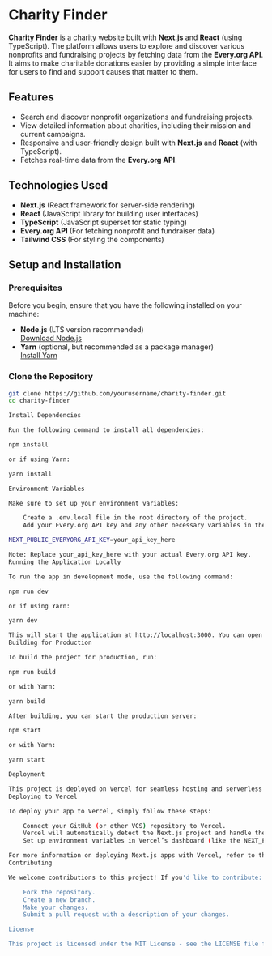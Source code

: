 # Charity Finder

**Charity Finder** is a charity website built with **Next.js** and **React** (using TypeScript). The platform allows users to explore and discover various nonprofits and fundraising projects by fetching data from the **Every.org API**. It aims to make charitable donations easier by providing a simple interface for users to find and support causes that matter to them.

## Features

- Search and discover nonprofit organizations and fundraising projects.
- View detailed information about charities, including their mission and current campaigns.
- Responsive and user-friendly design built with **Next.js** and **React** (with TypeScript).
- Fetches real-time data from the **Every.org API**.

## Technologies Used

- **Next.js** (React framework for server-side rendering)
- **React** (JavaScript library for building user interfaces)
- **TypeScript** (JavaScript superset for static typing)
- **Every.org API** (For fetching nonprofit and fundraiser data)
- **Tailwind CSS** (For styling the components)

## Setup and Installation

### Prerequisites

Before you begin, ensure that you have the following installed on your machine:

- **Node.js** (LTS version recommended)  
  [Download Node.js](https://nodejs.org/)
- **Yarn** (optional, but recommended as a package manager)  
  [Install Yarn](https://classic.yarnpkg.com/en/docs/install/)

### Clone the Repository

```bash
git clone https://github.com/yourusername/charity-finder.git
cd charity-finder

Install Dependencies

Run the following command to install all dependencies:

npm install

or if using Yarn:

yarn install

Environment Variables

Make sure to set up your environment variables:

    Create a .env.local file in the root directory of the project.
    Add your Every.org API key and any other necessary variables in the .env.local file:

NEXT_PUBLIC_EVERYORG_API_KEY=your_api_key_here

Note: Replace your_api_key_here with your actual Every.org API key.
Running the Application Locally

To run the app in development mode, use the following command:

npm run dev

or if using Yarn:

yarn dev

This will start the application at http://localhost:3000. You can open it in your browser and begin exploring the charity listings.
Building for Production

To build the project for production, run:

npm run build

or with Yarn:

yarn build

After building, you can start the production server:

npm start

or with Yarn:

yarn start

Deployment

This project is deployed on Vercel for seamless hosting and serverless deployment.
Deploying to Vercel

To deploy your app to Vercel, simply follow these steps:

    Connect your GitHub (or other VCS) repository to Vercel.
    Vercel will automatically detect the Next.js project and handle the deployment for you.
    Set up environment variables in Vercel’s dashboard (like the NEXT_PUBLIC_EVERYORG_API_KEY).

For more information on deploying Next.js apps with Vercel, refer to the Next.js documentation.
Contributing

We welcome contributions to this project! If you'd like to contribute:

    Fork the repository.
    Create a new branch.
    Make your changes.
    Submit a pull request with a description of your changes.

License

This project is licensed under the MIT License - see the LICENSE file for details.
 
 
